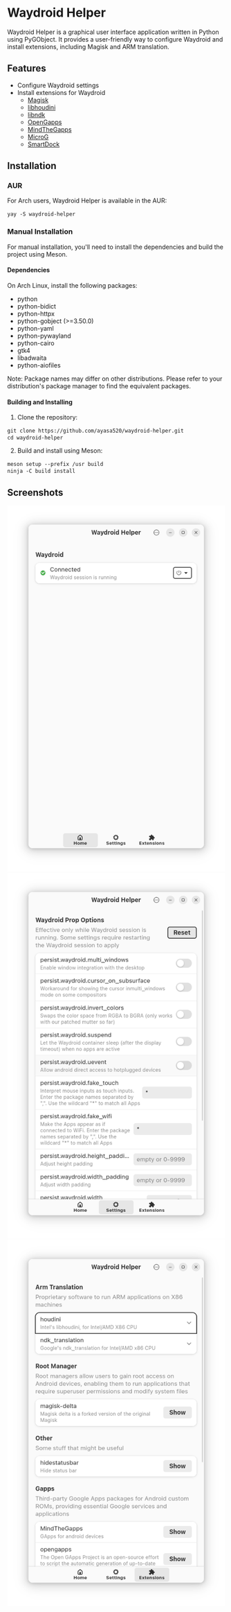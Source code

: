 # Waydroid Helper

Waydroid Helper is a graphical user interface application written in Python using PyGObject. It provides a user-friendly way to configure Waydroid and install extensions, including Magisk and ARM translation.

## Features

- Configure Waydroid settings
- Install extensions for Waydroid
  - [Magisk](https://github.com/HuskyDG/magisk-files/)
  - [libhoudini](https://github.com/supremegamers/vendor_intel_proprietary_houdini)
  - [libndk](https://github.com/supremegamers/vendor_google_proprietary_ndk_translation-prebuilt)
  - [OpenGapps](https://sourceforge.net/projects/opengapps/)
  - [MindTheGapps](https://github.com/MindTheGapps)
  - [MicroG](https://microg.org/)
  - [SmartDock](https://github.com/axel358/smartdock)

## Installation

### AUR

For Arch users, Waydroid Helper is available in the AUR:
```
yay -S waydroid-helper
```

### Manual Installation

For manual installation, you'll need to install the dependencies and build the project using Meson.

#### Dependencies

On Arch Linux, install the following packages:

- python
- python-bidict
- python-httpx
- python-gobject (>=3.50.0)
- python-yaml
- python-pywayland
- python-cairo
- gtk4
- libadwaita
- python-aiofiles

Note: Package names may differ on other distributions. Please refer to your distribution's package manager to find the equivalent packages.

#### Building and Installing

1. Clone the repository:
```
git clone https://github.com/ayasa520/waydroid-helper.git
cd waydroid-helper
```
2. Build and install using Meson:
```
meson setup --prefix /usr build
ninja -C build install
```

## Screenshots

![](./assets/img/README/1_en.png)
![](./assets/img/README/2_en.png)
![](./assets/img/README/3_en.png)
